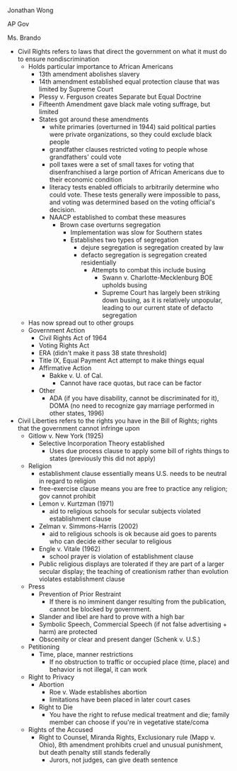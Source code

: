 Jonathan Wong

AP Gov

Ms. Brando

* Civil Rights refers to laws that direct the government on what it must do to ensure nondiscrimination
    * Holds particular importance to African Americans
        * 13th amendment abolishes slavery 
        * 14th amendment established equal protection clause that was limited by Supreme Court
        * Plessy v. Ferguson creates Separate but Equal Doctrine
        * Fifteenth Amendment gave black male voting suffrage, but limited
        * States got around these amendments
            * white primaries (overturned in 1944) said political parties were private organizations, so they could exclude black people
            * grandfather clauses restricted voting to people whose grandfathers' could vote
            * poll taxes were a set of small taxes for voting that disenfranchised a large portion of African Americans due to their economic condition
            * literacy tests enabled officials to arbitrarily determine who could vote. These tests generally were impossible to pass, and voting was determined based on the voting official's decision.
            * NAACP established to combat these measures
                * Brown case overturns segregation
                    * Implementation was slow for Southern states
                    * Establishes two types of segregation
                        * dejure segregation is segregation created by law
                        * defacto segregation is segregation created residentially
                            * Attempts to combat this include busing
                                * Swann v. Charlotte-Mecklenburg BOE upholds busing
                                * Supreme Court has largely been striking down busing, as it is relatively unpopular, leading to our current state of defacto segregation
    * Has now spread out to other groups
    * Government Action
        * Civil Rights Act of 1964
        * Voting Rights Act
        * ERA (didn't make it pass 38 state threshold)
        * Title IX, Equal Payment Act attempt to make things equal
        * Affirmative Action
            * Bakke v. U. of Cal.
                * Cannot have race quotas, but race can be factor
        * Other
            * ADA (if you have disability, cannot be discriminated for it), DOMA (no need to recognize gay marriage performed in other states, 1996)
* Civil Liberties refers to the rights you have in the Bill of Rights; rights that the government cannot infringe upon
    * Gitlow v. New York (1925)
        * Selective Incorporation Theory established
            * Uses due process clause to apply some bill of rights things to states (previously this did not apply)
    * Religion
        * establishment clause essentially means U.S. needs to be neutral in regard to religion
        * free-exercise clause means you are free to practice any religion; gov cannot prohibit
        * Lemon v. Kurtzman (1971)
            * aid to religious schools for secular subjects violated establishment clause 
        * Zelman v. Simmons-Harris (2002)
            * aid to religious schools is ok because aid goes to parents who can decide either secular to religious
        * Engle v. Vitale (1962)
            * school prayer is violation of establishment clause
        * Public religious displays are tolerated if they are part of a larger secular display; the teaching of creationism rather than evolution violates establishment clause
    * Press
        * Prevention of Prior Restraint
            * If there is no imminent danger resulting from the publication, cannot be blocked by government.
        * Slander and libel are hard to prove with a high bar
        * Symbolic Speech, Commercial Speech (if not false advertising + harm) are protected
        * Obscenity or clear and present danger (Schenk v. U.S.)
    * Petitioning
        * Time, place, manner restrictions
            * If no obstruction to traffic or occupied place (time, place) and behavior is not illegal, it can work
    * Right to Privacy
        * Abortion
            * Roe v. Wade establishes abortion
            * limitations have been placed in later court cases
        * Right to Die
            * You have the right to refuse medical treatment and die; family member can choose if you're in vegetative state/coma
    * Rights of the Accused
        * Right to Counsel, Miranda Rights, Exclusionary rule (Mapp v. Ohio), 8th amendment prohibits cruel and unusual punishment, but death penalty still stands federally
            * Jurors, not judges, can give death sentence
